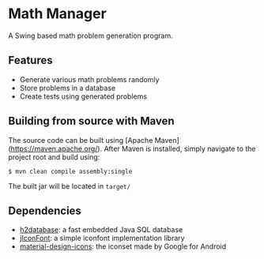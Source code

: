 # Math Manager
A Swing based math problem generation program. 

## Features
 * Generate various math problems randomly
 * Store problems in a database
 * Create tests using generated problems

## Building from source with Maven
The source code can be built using [Apache Maven] (https://maven.apache.org/). After Maven is installed, simply navigate to the project root and build using:
```
$ mvn clean compile assembly:single
```
The built jar will be located in `target/`

## Dependencies
 * [h2database](https://github.com/h2database/h2database): a fast embedded Java SQL database
 * [jIconFont](http://jiconfont.github.io/): a simple iconfont implementation library
 * [material-design-icons](https://github.com/google/material-design-icons): the iconset made by Google for Android
